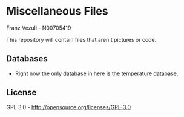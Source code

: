 # Miscellaneous Files

Franz Vezuli - N00705419

This repository will contain files that aren't pictures or code.

## Databases

- Right now the only database in here is the temperature database.

## License

GPL 3.0 - http://opensource.org/licenses/GPL-3.0
